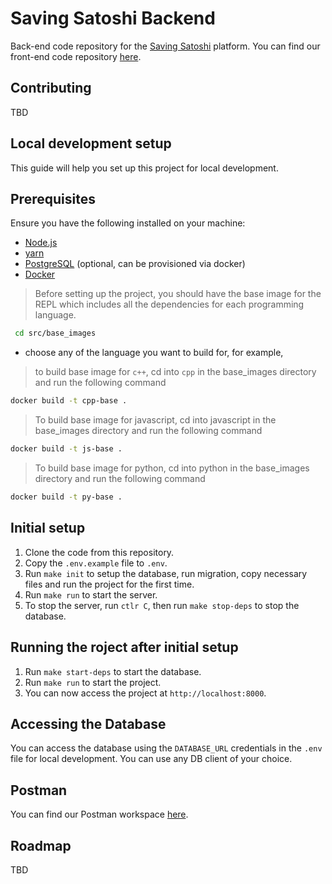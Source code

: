 # Saving Satoshi Backend

Back-end code repository for the [Saving Satoshi](https://savingsatoshi.com/) platform.
You can find our front-end code repository [here](https://github.com/saving-satoshi/saving-satoshi).

## Contributing

TBD

## Local development setup

This guide will help you set up this project for local development.

## Prerequisites

Ensure you have the following installed on your machine:

- [Node.js](https://nodejs.org)
- [yarn](https://yarnpkg.com/)
- [PostgreSQL](https://www.postgresql.org/) (optional, can be provisioned via docker)
- [Docker](https://docs.docker.com/engine/install/)

> Before setting up the project, you should have the base image for the REPL which includes all the dependencies for each programming language.

```bash
 cd src/base_images
 ```

- choose any of the language you want to build for, for example,

> to build base image for `c++`, cd into `cpp` in the base_images directory and run the following command

```bash
docker build -t cpp-base .
```

> To build base image for javascript, cd into javascript in the base_images directory and run the following command

```bash
docker build -t js-base .
```

> To build base image for python, cd into python in the base_images directory and run the following command

```bash
docker build -t py-base .
```

## Initial setup

1. Clone the code from this repository.
2. Copy the `.env.example` file to `.env`.
3. Run `make init` to setup the database, run migration, copy necessary files and run the project for the first time.
4. Run `make run` to start the server.
5. To stop the server, run `ctlr C`, then run `make stop-deps` to stop the database.

## Running the roject after initial setup

1. Run `make start-deps` to start the database.
2. Run `make run` to start the project.
3. You can now access the project at `http://localhost:8000`.

## Accessing the Database

You can access the database using the `DATABASE_URL` credentials in the `.env` file for local development. You can use any DB client of your choice.

## Postman

You can find our Postman workspace [here](https://www.postman.com/saving-satoshi/workspace/saving-satoshi/collection/1182590-df829bc3-2d1a-43dc-8048-8480dfd02f75?ctx=documentation).

## Roadmap

TBD
